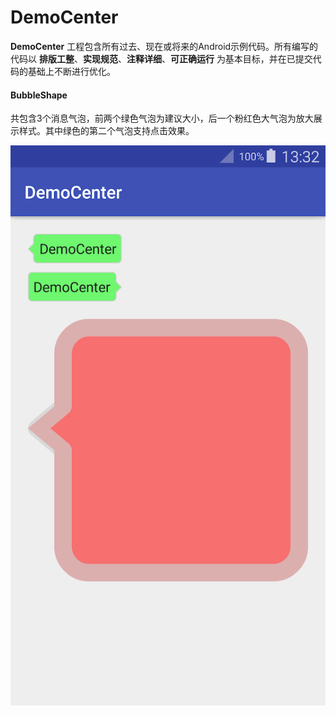 # DemoCenter

__DemoCenter__ 工程包含所有过去、现在或将来的Android示例代码。所有编写的代码以 __排版工整__、__实现规范__、__注释详细__、__可正确运行__ 为基本目标，并在已提交代码的基础上不断进行优化。

#### BubbleShape

共包含3个消息气泡，前两个绿色气泡为建议大小，后一个粉红色大气泡为放大展示样式。其中绿色的第二个气泡支持点击效果。

![BubbleShape](images/BubbleShape.png)